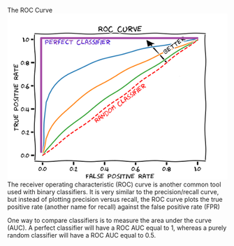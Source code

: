 The ROC Curve
![alt text](image.png)
The receiver operating characteristic (ROC) curve is another common tool
used with binary classifiers. It is very similar to the precision/recall curve,
but instead of plotting precision versus recall, the ROC curve plots the true
positive rate (another name for recall) against the false positive rate (FPR)

One way to compare classifiers is to measure the area under the curve
(AUC). A perfect classifier will have a ROC AUC equal to 1, whereas a
purely random classifier will have a ROC AUC equal to 0.5.